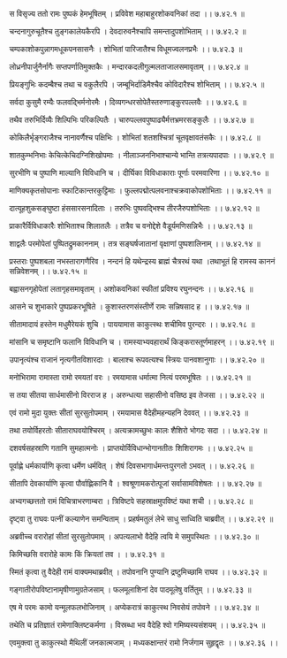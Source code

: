 स विसृज्य ततो रामः पुष्पकं हेमभूषितम् ।
प्रविवेश महाबाहुरशोकवनिकां तदा ।। ७.४२.१ ॥

चन्दनागुरुचूतैश्च तुङ्गकालेयकैरपि ।
देवदारुवनैश्चापि समन्तादुपशोभिताम् ।। ७.४२.२ ॥

चम्पकाशोकपुन्नागमधूकपनसासनैः ।
शोभितां पारिजातैश्च विधूमज्वलनप्रभैः ।। ७.४२.३ ॥

लोध्रनीपार्जुनैर्नागैः सप्तपर्णातिमुक्तकैः ।
मन्दारकदलीगुल्मलताजालसमावृताम् ।। ७.४२.४ ॥

प्रियङ्गुभिः कदम्बैश्च तथा च वकुलैरपि ।
जम्बूभिर्दाडिमैश्चैव कोविदारैश्च शोभिताम् ।। ७.४२.५ ॥

सर्वदा कुसुमै रम्यैः फलवद्भिर्मनोरमैः ।
दिव्यगन्धरसोपेतैस्तरुणाङ्कुरपल्लवैः ।। ७.४२.६ ॥

तथैव तरुभिर्दिव्यैः शिल्पिभिः परिकल्पितैः ।
चारुपल्लवपुष्पाढ्यैर्मत्तभ्रमरसङ्कुलैः ।। ७.४२.७ ॥

कोकिलैर्भृङ्गराजैश्च नानावर्णैश्च पक्षिभिः ।
शोभितां शतशश्चित्रां चूतवृक्षावतंसकैः ।। ७.४२.८ ॥

शातकुम्भनिभाः केचित्केचिदग्निशिखोपमाः ।
नीलाञ्जननिभाश्चान्ये भान्ति तत्रत्यपादपाः ।। ७.४२.९ ॥

सुरभीणि च पुष्पाणि माल्यानि विविधानि च ।
दीर्घिका विविधाकाराः पूर्णाः परमवारिणा ।। ७.४२.१० ॥

माणिक्यकृतसोपानाः स्फाटिकान्तरकुट्टिमाः ।
फुल्लपद्मोत्पलवनाश्चक्रवाकोपशोभिताः ।। ७.४२.११ ॥

दात्यूहशुकसङ्घुष्टा हंससारसनादिताः ।
तरुभिः पुष्पवद्भिश्च तीरजैरुपशोभिताः ।। ७.४२.१२ ॥

प्राकारैर्विविधाकारैः शोभिताश्च शिलातलैः ।
तत्रैव च वनोद्देशे वैडूर्यमणिसन्निभैः ।। ७.४२.१३ ॥

शाद्वलैः परमोपेतां पुष्पितद्रुमकाननाम् ।
तत्र सङ्घर्षजातानां वृक्षाणां पुष्पशालिनाम् ।। ७.४२.१४ ॥

प्रस्तराः पुष्पशबला नभस्तारागणैरिव ।
नन्दनं हि यथेन्द्रस्य ब्राह्मं चैत्ररथं यथा ।तथाभूतं हि रामस्य काननं सन्निवेशनम् ।। ७.४२.१५ ॥

बह्वासनगृहोपेतां लतागृहसमावृताम् ।
अशोकवनिकां स्फीतां प्रविश्य रघुनन्दनः ।। ७.४२.१६ ॥

आसने च शुभाकारे पुष्पप्रकरभूषिते ।
कुशास्तरणसंस्तीर्णे रामः सन्निषसाद ह ।। ७.४२.१७ ॥

सीतामादायं हस्तेन मधुमैरेयकं शुचि ।
पाययामास काकुत्स्थः शचीमिव पुरन्दरः ।। ७.४२.१८ ॥

मांसानि च समृष्टानि फलानि विविधानि च ।
रामस्याभ्यवहारार्थं किङ्करास्तूर्णमाहरन् ।। ७.४२.१९ ॥

उपानृत्यंश्च राजानं नृत्यगीतविशारदाः ।
बालाश्च रूपवत्यश्च स्त्रियः पानवशानुगाः ।। ७.४२.२० ॥

मनोभिरामा रामास्ता रामो रमयतां वरः ।
रमयामास धर्मात्मा नित्यं परमभूषितः ।। ७.४२.२१ ॥

स तया सीतया सार्धमासीनो विरराज ह ।
अरुन्धत्या सहासीनो वसिष्ठ इव तेजसा ।। ७.४२.२२ ॥

एवं रामो मुदा युक्तः सीतां सुरसुतोपमाम् ।
रमयामास वैदेहीमहन्यहनि देववत् ।। ७.४२.२३ ॥

तथा तयोर्विहरतोः सीताराघवयोश्चिरम् ।
अत्यक्रामच्छुभः कालः शैशिरो भोगदः सदा ।। ७.४२.२४ ॥

दशवर्षसहस्राणि गतानि सुमहात्मनोः ।
प्राप्तयोर्विविधान्भोगानतीतः शिशिरागमः ।। ७.४२.२५ ॥

पूर्वाह्णे धर्मकार्याणि कृत्वा धर्मेण धर्मवित् ।
शेषं दिवसभागार्धमन्तःपुरगतो ऽभवत् ।। ७.४२.२६ ॥

सीतापि देवकार्याणि कृत्वा पौर्वाह्णिकानि वै ।
श्वश्रूणामकरोत्पूजां सर्वासामविशेषतः ।। ७.४२.२७ ॥

अभ्यगच्छत्ततो रामं विचित्राभरणाम्बरा ।
त्रिविष्टपे सहस्राक्षमुपविष्टं यथा शची ।। ७.४२.२८ ॥

दृष्ट्वा तु राघवः पत्नीं कल्याणेन समन्विताम् ।
प्रहर्षमतुलं लेभे साधु साध्विति चाब्रवीत् ।। ७.४२.२९ ॥

अब्रवीच्च वरारोहां सीतां सुरसुतोपमाम् ।
अपत्यलाभो वैदेहि त्वयि मे समुपस्थितः ।। ७.४२.३० ॥

किमिच्छसि वरारोहे कामः किं क्रियतां तव ।
। ७.४२.३१ ॥

स्मितं कृत्वा तु वैदेही रामं वाक्यमथाब्रवीत् ।
तपोवनानि पुण्यानि द्रष्टुमिच्छामि राघव ।। ७.४२.३२ ॥

गङ्गातीरोपविष्टानामृषीणामुग्रतेजसाम् ।
फलमूलाशिनां देव पादमूलेषु वर्तितुम् ।। ७.४२.३३ ॥

एष मे परमः कामो यन्मूलफलभोजिनाम् ।
अप्येकरात्रं काकुत्स्थ निवसेयं तपोवने ।। ७.४२.३४ ॥

तथेति च प्रतिज्ञातं रामेणाक्लिष्टकर्मणा ।
विस्रब्धा भव वैदेहि श्वो गमिष्यस्यसंशयम् ।। ७.४२.३५ ॥

एवमुक्त्वा तु काकुत्स्थो मैथिलीं जनकात्मजाम् ।
मध्यकक्षान्तरं रामो निर्जगाम सुहृद्वृतः ।। ७.४२.३६ ।।


